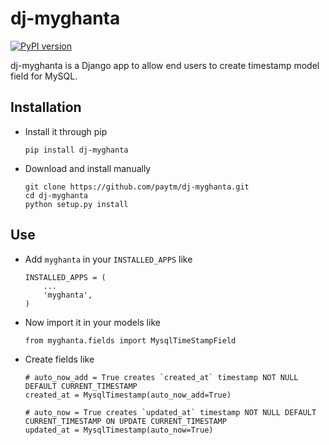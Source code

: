 # dj-myghanta

[![PyPI version](https://badge.fury.io/py/dj-myghanta.svg)](https://badge.fury.io/py/dj-myghanta)

dj-myghanta is a Django app to allow end users to create timestamp model field for MySQL.

## Installation

* Install it through pip
    ```
    pip install dj-myghanta
    ```

* Download and install manually

    ```
    git clone https://github.com/paytm/dj-myghanta.git
    cd dj-myghanta
    python setup.py install
    ```

## Use

* Add `myghanta` in your `INSTALLED_APPS` like

    ```
    INSTALLED_APPS = (
        ...
        'myghanta',
    )
    ```

* Now import it in your models like

    ```
    from myghanta.fields import MysqlTimeStampField
    ```

* Create fields like

    ```
    # auto_now_add = True creates `created_at` timestamp NOT NULL DEFAULT CURRENT_TIMESTAMP
    created_at = MysqlTimestamp(auto_now_add=True)

    # auto_now = True creates `updated_at` timestamp NOT NULL DEFAULT CURRENT_TIMESTAMP ON UPDATE CURRENT_TIMESTAMP
    updated_at = MysqlTimestamp(auto_now=True)
    ```